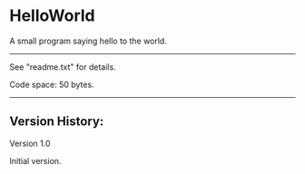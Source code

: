 # HelloWorld
A small program saying hello to the world.

---------------

See "readme.txt" for details.

Code space: 50 bytes.


---------------

Version History:
----------------

Version 1.0

Initial version.
